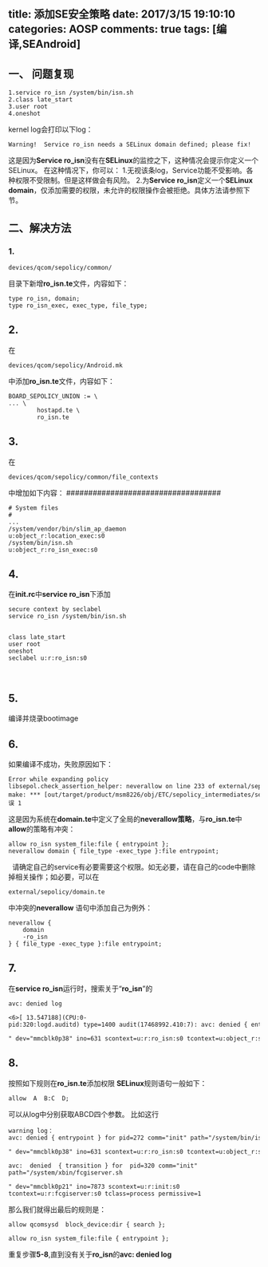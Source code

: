 title: 添加SE安全策略
date: 2017/3/15 19:10:10
categories: AOSP
comments: true
tags: [编译,SEAndroid]
---
## 一、 问题复现

```
1.service ro_isn /system/bin/isn.sh 
2.class late_start
3.user root
4.oneshot
```

kernel log会打印以下log：

```
Warning!  Service ro_isn needs a SELinux domain defined; please fix!
```

这是因为**Service ro_isn**没有在**SELinux**的监控之下，这种情况会提示你定义一个SELinux。
在这种情况下，你可以：
1.无视该条log，Service功能不受影响。各种权限不受限制。但是这样做会有风险。
2.为**Service ro_isn**定义一个**SELinux** **domain**，仅添加需要的权限，未允许的权限操作会被拒绝。具体方法请参照下节。

## 二、解决方法
### 1.
```
devices/qcom/sepolicy/common/
```
目录下新增**ro_isn.te**文件，内容如下：

```
type ro_isn, domain; 
type ro_isn_exec, exec_type, file_type;
```

## 2.
在
```
devices/qcom/sepolicy/Android.mk
```


中添加**ro_isn.te**文件，内容如下：

```
BOARD_SEPOLICY_UNION := \
... \
        hostapd.te \
        ro_isn.te
```

## 3.
在
```
devices/qcom/sepolicy/common/file_contexts
```
中增加如下内容：
###################################

```
# System files
#
...
/system/vendor/bin/slim_ap_daemon
u:object_r:location_exec:s0
/system/bin/isn.sh
u:object_r:ro_isn_exec:s0
```


## 4.
在**init.rc**中**service ro_isn**下添加
```
secure context by seclabel 
service ro_isn /system/bin/isn.sh 

 
class late_start 
user root 
oneshot 
seclabel u:r:ro_isn:s0
```

 
## 5.
编译并烧录bootimage
## 6.
如果编译不成功，失败原因如下：

```
Error while expanding policy
libsepol.check_assertion_helper: neverallow on line 233 of external/sepolicy/domain.te (or line 5194 of policy.conf) violated by allow ro_isn system_file:file { entrypoint };
make: *** [out/target/product/msm8226/obj/ETC/sepolicy_intermediates/sepolicy] 错误 1
```

这是因为系统在**domain.te**中定义了全局的**neverallow策略**，与**ro_isn.te**中**allow**的策略有冲突：

```
allow ro_isn system_file:file { entrypoint };
neverallow domain { file_type -exec_type }:file entrypoint;
```

 
请确定自己的service有必要需要这个权限。如无必要，请在自己的code中删除掉相关操作；如必要，可以在
```
external/sepolicy/domain.te
```
中冲突的**neverallow**
语句中添加自己为例外：

```
neverallow {
    domain
    -ro_isn
} { file_type -exec_type }:file entrypoint;
```


## 7.
在**service ro_isn**运行时，搜索关于“**ro_isn**”的
```
avc: denied log
```


```
<6>[ 13.547188](CPU:0-pid:320:logd.auditd) type=1400 audit(17468992.410:7): avc: denied { entrypoint } for pid=272 comm="init" path="/system/bin/isn.sh 

" dev="mmcblk0p38" ino=631 scontext=u:r:ro_isn:s0 tcontext=u:object_r:system_file:s0 tclass=file
```

## 8.
按照如下规则在**ro_isn.te**添加权限
**SELinux**规则语句一般如下：

```
allow  A  B:C  D;
```

可以从log中分别获取ABCD四个参数。
比如这行
```
warning log：
avc: denied { entrypoint } for pid=272 comm="init" path="/system/bin/isn.sh 

" dev="mmcblk0p38" ino=631 scontext=u:r:ro_isn:s0 tcontext=u:object_r:system_file:s0 tclass=file

avc:  denied  { transition } for  pid=320 comm="init" path="/system/xbin/fcgiserver.sh 

" dev="mmcblk0p21" ino=7873 scontext=u:r:init:s0 tcontext=u:r:fcgiserver:s0 tclass=process permissive=1
```

那么我们就得出最后的规则是：

```
allow qcomsysd  block_device:dir { search };
```



```
allow ro_isn system_file:file { entrypoint };
```

重复步骤**5-8**,直到没有关于**ro_isn**的**avc: denied log**
